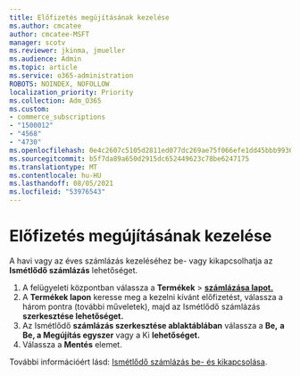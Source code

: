 ```yaml
---
title: Előfizetés megújításának kezelése
ms.author: cmcatee
author: cmcatee-MSFT
manager: scotv
ms.reviewer: jkinma, jmueller
ms.audience: Admin
ms.topic: article
ms.service: o365-administration
ROBOTS: NOINDEX, NOFOLLOW
localization_priority: Priority
ms.collection: Adm_O365
ms.custom:
- commerce_subscriptions
- "1500012"
- "4568"
- "4730"
ms.openlocfilehash: 0e4c2607c5105d2811ed077dc269ae75f066efe1dd45bbb9936b2336a370a052
ms.sourcegitcommit: b5f7da89a650d2915dc652449623c78be6247175
ms.translationtype: MT
ms.contentlocale: hu-HU
ms.lasthandoff: 08/05/2021
ms.locfileid: "53976543"
---
```

# <a name="manage-subscription-renewal"></a>Előfizetés megújításának kezelése

A havi vagy az éves számlázás kezeléséhez be- vagy kikapcsolhatja az **Ismétlődő számlázás** lehetőséget.

1. A felügyeleti központban válassza a **Termékek**  >  **[számlázása lapot.](https://go.microsoft.com/fwlink/p/?linkid=842054)**
2. A **Termékek lapon** keresse meg a kezelni kívánt előfizetést, válassza a három pontra (további műveletek), majd az Ismétlődő számlázás **szerkesztése lehetőséget.**
3. Az Ismétlődő **számlázás szerkesztése ablaktáblában** válassza a **Be,** **a Be, a Megújítás egyszer** vagy a Ki **lehetőséget.**
4. Válassza a **Mentés** elemet.

További információért lásd: [Ismétlődő számlázás be- és kikapcsolása](/microsoft-365/commerce/subscriptions/renew-your-subscription#turn-recurring-billing-off-or-on).

